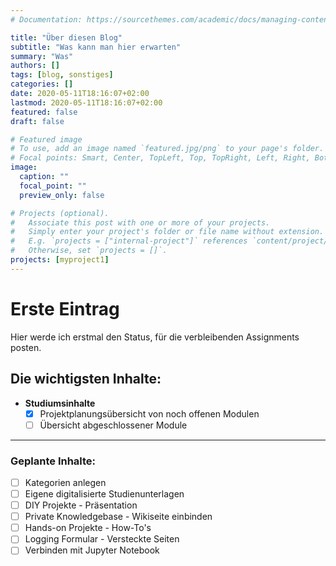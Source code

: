 ```yaml
---
# Documentation: https://sourcethemes.com/academic/docs/managing-content/

title: "Über diesen Blog"
subtitle: "Was kann man hier erwarten"
summary: "Was"
authors: []
tags: [blog, sonstiges]
categories: []
date: 2020-05-11T18:16:07+02:00
lastmod: 2020-05-11T18:16:07+02:00
featured: false
draft: false

# Featured image
# To use, add an image named `featured.jpg/png` to your page's folder.
# Focal points: Smart, Center, TopLeft, Top, TopRight, Left, Right, BottomLeft, Bottom, BottomRight.
image:
  caption: ""
  focal_point: ""
  preview_only: false

# Projects (optional).
#   Associate this post with one or more of your projects.
#   Simply enter your project's folder or file name without extension.
#   E.g. `projects = ["internal-project"]` references `content/project/deep-learning/index.md`.
#   Otherwise, set `projects = []`.
projects: [myproject1]
---
```


# Erste Eintrag

Hier werde ich erstmal den Status, für die verbleibenden Assignments posten.

## Die wichtigsten Inhalte:

- **Studiumsinhalte**
    + [x] Projektplanungsübersicht von noch offenen Modulen
    + [ ] Übersicht abgeschlossener Module

---

### Geplante Inhalte:

- [ ] Kategorien anlegen
- [ ] Eigene digitalisierte Studienunterlagen
- [ ] DIY Projekte - Präsentation
- [ ] Private Knowledgebase - Wikiseite einbinden
- [ ] Hands-on Projekte - How-To's
- [ ] Logging Formular - Versteckte Seiten
- [ ] Verbinden mit Jupyter Notebook 
